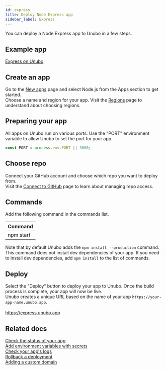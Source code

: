 ```yaml
---
id: express
title: Deploy Node Express app
sidebar_label: Express
---
```


You can deploy a Node Express app to Unubo in a few steps.

## Example app

<a href="https://github.com/unubo/express-on-unubo-cloud" target="_blank">Express on Unubo</a>

## Create an app

Go to the <a href="https://unubo.app/apps/new" target="_blank">New apps</a> page and select Node.js from the Apps section to get started.
<br/>
Choose a name and region for your app. Visit the [Regions](getting-started/regions.md) page to understand about choosing regions.

## Preparing your app

All apps on Unubo run on various ports. Use the "PORT" environment variable to allow Unubo to set the port for your app.
<br/>

```javascript
const PORT = process.env.PORT || 3000;
```

## Choose repo

Connect your GitHub account and choose which repo you want to deploy from.
<br/>
Visit the [Connect to GitHub](getting-started/github.md) page to learn about managing repo access.

## Commands

Add the following command in the commands list.

| Command   |
| --------- |
| npm start |

Note that by default Unubo adds the `npm install --production` command. This command does not install dev dependencies of your app.
If you need to install dev dependencies, add `npm install` to the list of commands.

## Deploy

Select the "Deploy" button to deploy your app to Unubo. Once the build process is complete, your app will now be live.
<br/>
Unubo creates a unique URL based on the name of your app `https://your-app-name.unubo.app`.
<br/><br/>
<a href="https://express.unubo.app" target="_blank">https://express.unubo.app</a>

## Related docs

[Check the status of your app](getting-started/status-monitor.md)
<br/>
[Add environment variables with secrets](getting-started/secrets.md)
<br/>
[Check your app's logs](getting-started/logs.md)
<br/>
[Rollback a deployment](getting-started/deployment-history.md)
<br/>
[Adding a custom domain](getting-started/domains.md)
